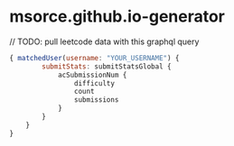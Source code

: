 # msorce.github.io-generator

// TODO: pull leetcode data with this graphql query
```javascript
{ matchedUser(username: "YOUR_USERNAME") {
		submitStats: submitStatsGlobal {
			acSubmissionNum {
				difficulty
				count
				submissions
			}
		}
	}
}
```
